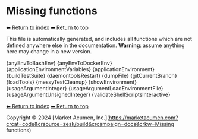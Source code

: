 # Missing functions

[⬅ Return to index](index.md)
[⬅ Return to top](../index.md)

This file is automatically generated, and includes all functions which are not defined anywhere else in the documentation. **Warning**: assume anything here may change in a new version. 

{anyEnvToBashEnv}
{anyEnvToDockerEnv}
{applicationEnvironmentVariables}
{applicationEnvironment}
{buildTestSuite}
{daemontoolsRestart}
{dumpFile}
{gitCurrentBranch}
{loadTools}
{messyTestCleanup}
{showEnvironment}
{usageArgumentInteger}
{usageArgumentLoadEnvironmentFile}
{usageArgumentUnsignedInteger}
{validateShellScriptsInteractive}

[⬅ Return to index](index.md)
[⬅ Return to top](../index.md)

Copyright &copy; 2024 [Market Acumen, Inc.](https://marketacumen.com?crcat=code&crsource=zesk/build&crcampaign=docs&crkw=Missing functions)
